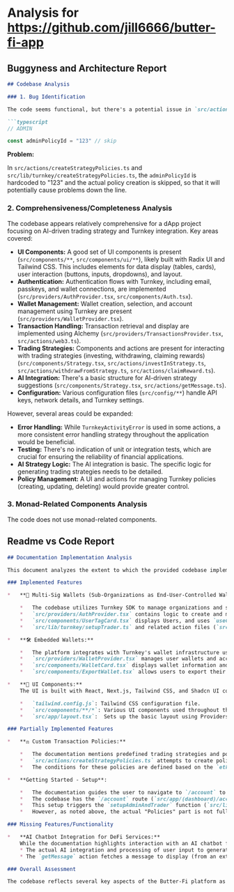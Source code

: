 
# Analysis for https://github.com/jill6666/butter-fi-app

## Buggyness and Architecture Report
```markdown
## Codebase Analysis

### 1. Bug Identification

The code seems functional, but there's a potential issue in `src/actions/createStrategyPolicies.ts` and `src/lib/turnkey/createStrategyPolicies.ts`.

```typescript
// ADMIN

const adminPolicyId = "123" // skip
```

**Problem:**

In `src/actions/createStrategyPolicies.ts` and `src/lib/turnkey/createStrategyPolicies.ts`, the `adminPolicyId` is hardcoded to "123" and the actual policy creation is skipped, so that it will potentially cause problems down the line.

### 2. Comprehensiveness/Completeness Analysis

The codebase appears relatively comprehensive for a dApp project focusing on AI-driven trading strategy and Turnkey integration. Key areas covered:

*   **UI Components:** A good set of UI components is present (`src/components/**`, `src/components/ui/**`), likely built with Radix UI and Tailwind CSS. This includes elements for data display (tables, cards), user interaction (buttons, inputs, dropdowns), and layout.
*   **Authentication:** Authentication flows with Turnkey, including email, passkeys, and wallet connections, are implemented (`src/providers/AuthProvider.tsx`, `src/components/Auth.tsx`).
*   **Wallet Management:**  Wallet creation, selection, and account management using Turnkey are present (`src/providers/WalletProvider.tsx`).
*   **Transaction Handling:** Transaction retrieval and display are implemented using Alchemy (`src/providers/TransactionsProvider.tsx`, `src/actions/web3.ts`).
*   **Trading Strategies:**  Components and actions are present for interacting with trading strategies (investing, withdrawing, claiming rewards) (`src/components/Strategy.tsx`, `src/actions/investInStrategy.ts`, `src/actions/withdrawFromStrategy.ts`, `src/actions/claimReward.ts`).
*   **AI Integration:** There's a basic structure for AI-driven strategy suggestions (`src/components/Strategy.tsx`, `src/actions/getMessage.ts`).
*   **Configuration:** Various configuration files (`src/config/**`) handle API keys, network details, and Turnkey settings.

However, several areas could be expanded:

*   **Error Handling:** While `TurnkeyActivityError` is used in some actions, a more consistent error handling strategy throughout the application would be beneficial.
*   **Testing:** There's no indication of unit or integration tests, which are crucial for ensuring the reliability of financial applications.
*   **AI Strategy Logic:** The AI integration is basic. The specific logic for generating trading strategies needs to be detailed.
*   **Policy Management:**  A UI and actions for managing Turnkey policies (creating, updating, deleting) would provide greater control.

### 3. Monad-Related Components Analysis

The code does not use monad-related components.


## Readme vs Code Report
```markdown
## Documentation Implementation Analysis

This document analyzes the extent to which the provided codebase implements the features and instructions described in the Butter-Fi documentation/README.

### Implemented Features

*   **🔐 Multi-Sig Wallets (Sub-Organizations as End-User-Controlled Wallets):**

    *   The codebase utilizes Turnkey SDK to manage organizations and sub-organizations.
    *   `src/providers/AuthProvider.tsx` contains logic to create and manage sub-organizations for users (`createUserSubOrg` action).
    *   `src/components/UserTagCard.tsx` displays Users, and uses `useGetUserTags` hook which in return uses `getUserTagList` API to get the list of users
    *   `src/lib/turnkey/setupTrader.ts` and related action files (`src/actions/createUserTag.ts`, `src/actions/createPrivateKeyTag.ts`, `src/actions/createPrivateKey.ts`) handle setting up users with `Admin` and `Trader` roles through tags.

*   **🛠 Embedded Wallets:**

    *   The platform integrates with Turnkey's wallet infrastructure using `@turnkey/sdk-react` and `@turnkey/sdk-browser`.
    *   `src/providers/WalletProvider.tsx` manages user wallets and accounts.
    *   `src/components/WalletCard.tsx` displays wallet information and functionality.
    *   `src/components/ExportWallet.tsx` allows users to export their wallet keys (seed phrase or private key). This functionality directly supports the "100% control over private keys" claim.

*   **🎨 UI Components:**
    The UI is built with React, Next.js, Tailwind CSS, and Shadcn UI components. Components like `Card`, `Button`, `Input`, `Table`, `Avatar`, and others from Shadcn UI are used throughout the codebase to create the user interface.

    *   `tailwind.config.js`: Tailwind CSS configuration file.
    *   `src/components/**/*`: Various UI components used throughout the application.
    *   `src/app/layout.tsx`:  Sets up the basic layout using Providers (Theme and Authentication).

### Partially Implemented Features

*   **⚖️ Custom Transaction Policies:**

    *   The documentation mentions predefined trading strategies and policies.
    *   `src/actions/createStrategyPolicies.ts` attempts to create policies for traders related to investing, withdrawing, claiming rewards, approving WMOD, sending WMOD and sWMOD, but it lacks the implementation for the actual enforcement and utilization of these policies at the transaction level. The policy creation itself seems to be in place, but the real-time application during transaction execution is missing.
    *   The conditions for these policies are defined based on the `eth.tx.to` and `eth.tx.data` parameters, which is a start, but may need more complex logic for diverse strategies.

*   **Getting Started - Setup**:

    *   The documentation guides the user to navigate to `/account` to setup Traders and Policies.
    *   The codebase has the `/account` route (`src/app/(dashboard)/account/page.tsx`) rendering the `UserTagCard` component which does have a button to setup the Trader and Policies.
    *   This setup triggers the `setupAdminAndTrader` function (`src/lib/turnkey/setupTrader.ts`).
    *   However, as noted above, the actual "Policies" part is not fully flushed out beyond the creation of basic skeleton.

### Missing Features/Functionality

*   **AI Chatbot Integration for DeFi Services:**
    While the documentation highlights interaction with an AI chatbot for investment recommendations and trade execution, the core implementation of this feature is only present in the front-end through a prompt with text to suggest a strategy. The `Strategy` component (`src/components/Strategy.tsx`) has logic for displaying and interacting with the chatbot, but:
    * The actual AI integration and processing of user input to generate investment recommendations and strategies is not present in the codebase.
    * The `getMessage` action fetches a message to display (from an external API), but the core AI logic and its interaction with smart contracts is missing.

### Overall Assessment

The codebase reflects several key aspects of the Butter-Fi platform as described in the documentation. Turnkey integration for secure wallet management and account creation is well-represented. UI components for user interaction are present. However, the AI-powered trading aspects, along with the actual runtime enforcement of transaction policies, are either missing or only partially implemented.
```
